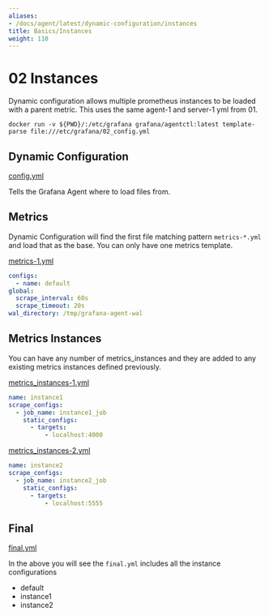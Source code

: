 ```yaml
---
aliases:
- /docs/agent/latest/dynamic-configuration/instances
title: Basics/Instances
weight: 110
---
```


# 02 Instances

Dynamic configuration allows multiple prometheus instances to be loaded with a parent metric. This uses
the same agent-1 and server-1 yml from 01.

`docker run -v ${PWD}/:/etc/grafana grafana/agentctl:latest template-parse file:///etc/grafana/02_config.yml`

## Dynamic Configuration

[config.yml](02_config.yml)

Tells the Grafana Agent where to load files from.

## Metrics

Dynamic Configuration will find the first file matching pattern `metrics-*.yml` and load that as the base. You can only have one metrics template.

[metrics-1.yml](02_assets/metrics-1.yml)

```yaml
configs:
  - name: default
global:
  scrape_interval: 60s
  scrape_timeout: 20s
wal_directory: /tmp/grafana-agent-wal
```

## Metrics Instances

You can have any number of metrics_instances and they are added to any existing metrics instances defined previously.

[metrics_instances-1.yml](02_assets/metrics_instances-1.yml)

```yaml
name: instance1
scrape_configs:
  - job_name: instance1_job
    static_configs:
      - targets:
          - localhost:4000
```

[metrics_instances-2.yml](02_assets/metrics_instances-2.yml)

```yaml
name: instance2
scrape_configs:
  - job_name: instance2_job
    static_configs:
      - targets:
          - localhost:5555
```

## Final

[final.yml](01_assets/final.yml)

In the above you will see the `final.yml` includes all the instance configurations
- default
- instance1
- instance2

